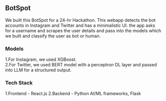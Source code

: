 ## BotSpot

We built this BotSpot for a 24-hr Hackathon. This webapp detects the bot accounts in Instagram and Twitter and  has a minimalistic UI. the app asks for a username and scrapes the user details and pass into the models which we built and classify the user as bot or human.<br/>

### Models

1.For Instagram, we used XGBoost. <br/>
2.For Twitter, we used BERT model with a perceptron DL layer and passed into LLM for a structured output. <br />

### Tech Stack

1.Frontend - React.js
2.Backend - Python AI/ML frameworks, Flask